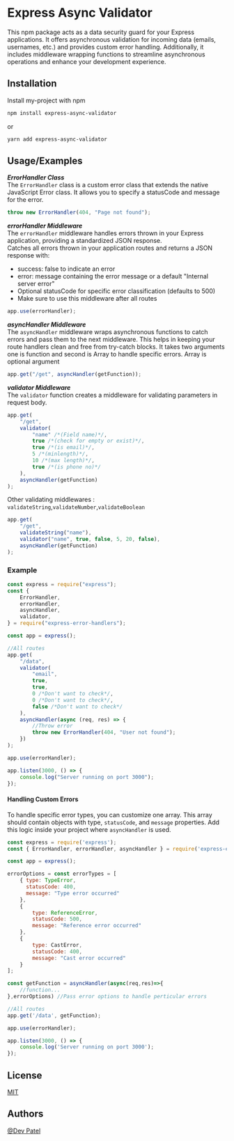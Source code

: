 # Express Async Validator

This npm package acts as a data security guard for your Express applications. It offers asynchronous validation for incoming data (emails, usernames, etc.) and provides custom error handling. Additionally, it includes middleware wrapping functions to streamline asynchronous operations and enhance your development experience.

## Installation

Install my-project with npm

```bash
npm install express-async-validator
```

or

```bash
yarn add express-async-validator
```

## Usage/Examples

**_ErrorHandler Class_**\
The `ErrorHandler` class is a custom error class that extends the native JavaScript Error class. It allows you to specify a statusCode and message for the error.

```javascript
throw new ErrorHandler(404, "Page not found");
```

**_errorHandler Middleware_**\
The `errorHandler` middleware handles errors thrown in your Express application, providing a standardized JSON response.\
Catches all errors thrown in your application routes and returns a JSON response with:

-   success: false to indicate an error
-   error: message containing the error message or a default "Internal server error"
-   Optional statusCode for specific error classification (defaults to 500)
-   Make sure to use this middleware after all routes

```javascript
app.use(errorHandler);
```

**_asyncHandler Middleware_**\
The `asyncHandler` middleware wraps asynchronous functions to catch errors and pass them to the next middleware. This helps in keeping your route handlers clean and free from try-catch blocks.
It takes two arguments one is function and second is Array to handle specific errors. Array is optional argument

```javascript
app.get("/get", asyncHandler(getFunction));
```

**_validator Middleware_**\
The `validator` function creates a middleware for validating parameters in request body.

```javascript
app.get(
    "/get",
    validator(
        "name" /*(Field name)*/,
        true /*(check for empty or exist)*/,
        true /*(is email)*/,
        5 /*(minlength)*/,
        10 /*(max length)*/,
        true /*(is phone no)*/
    ),
    asyncHandler(getFunction)
);
```

Other validating middlewares : `validateString`,`validateNumber`,`validateBoolean`

```javascript
app.get(
    "/get",
    validateString("name"),
    validator("name", true, false, 5, 20, false),
    asyncHandler(getFunction)
);
```

### Example

```javascript
const express = require("express");
const {
    ErrorHandler,
    errorHandler,
    asyncHandler,
    validator,
} = require("express-error-handlers");

const app = express();

//All routes
app.get(
    "/data",
    validator(
        "email",
        true,
        true,
        0 /*Don't want to check*/,
        0 /*Don't want to check*/,
        false /*Don't want to check*/
    ),
    asyncHandler(async (req, res) => {
        //Throw error
        throw new ErrorHandler(404, "User not found");
    })
);

app.use(errorHandler);

app.listen(3000, () => {
    console.log("Server running on port 3000");
});
```

#### Handling Custom Errors

To handle specific error types, you can customize one array. This array should contain objects with type, `statusCode`, and `message` properties. Add this logic inside your project where `asyncHandler` is used.

```javascript
const express = require('express');
const { ErrorHandler, errorHandler, asyncHandler } = require('express-error-handlers');

const app = express();

errorOptions = const errorTypes = [
    { type: TypeError,
      statusCode: 400,
      message: "Type error occurred"
    },
    {
        type: ReferenceError,
        statusCode: 500,
        message: "Reference error occurred"
    },
    {
        type: CastError,
        statusCode: 400,
        message: "Cast error occurred"
    }
];

const getFunction = asyncHandler(async(req,res)=>{
    //function...
},errorOptions) //Pass error options to handle perticular errors

//All routes
app.get('/data', getFunction);

app.use(errorHandler);

app.listen(3000, () => {
    console.log('Server running on port 3000');
});
```

## License

[MIT](https://github.com/Devapatel0603/express-error-handlers/blob/main/LICENCE)

## Authors

[@Dev Patel](https://github.com/Devapatel0603)
